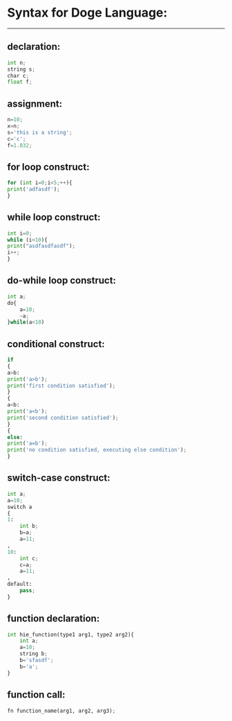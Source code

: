 # Syntax for Doge Language:
---

## declaration:
```python
int n;
string s;
char c;
float f;
```

## assignment:
```python
n=10;
x=n;
s='this is a string';
c='c';
f=1.032;
```

## for loop construct:

```python
for (int i=0;i<5;++){
print('adfasdf');
}
```

## while loop construct:

```python
int i=0;
while (i<10){
print("asdfasdfasdf");
i++;
}
```

## do-while loop construct:
```python
int a;
do{
	a=10;
	~a;
}while(a<10)
```
## conditional construct:

```python
if
{
a>b:
print('a>b');
print('first condition satisfied');
}
{
a<b:
print('a<b');
print('second condition satisfied');
}
{
else:
print('a=b');
print('no condition satisfied, executing else condition');
}
```

## switch-case construct:
```python
int a;
a=10;
switch a
{
1:
	int b;
	b=a;
	a=11;
,
10:
	int c;
	c=a;
	a=11;
,
default:
	pass;
}
```

## function declaration:
```python
int hie_function(type1 arg1, type2 arg2){
	int a;
	a=10;
	string b;
	b='sfasdf';
	b='a';
}
```

## function call:
```python
fn function_name(arg1, arg2, arg3);
```